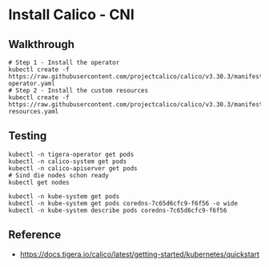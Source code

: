 # Install Calico - CNI 

## Walkthrough 

```
# Step 1 - Install the operator
kubectl create -f https://raw.githubusercontent.com/projectcalico/calico/v3.30.3/manifests/tigera-operator.yaml
# Step 2 - Install the custom resources 
kubectl create -f https://raw.githubusercontent.com/projectcalico/calico/v3.30.3/manifests/custom-resources.yaml
```

## Testing 

```
kubectl -n tigera-operator get pods 
kubectl -n calico-system get pods
kubectl -n calico-apiserver get pods
# Sind die nodes schon ready 
kubectl get nodes

kubectl -n kube-system get pods
kubectl -n kube-system get pods coredns-7c65d6cfc9-f6f56 -o wide
kubectl -n kube-system describe pods coredns-7c65d6cfc9-f6f56
```

## Reference 

  * https://docs.tigera.io/calico/latest/getting-started/kubernetes/quickstart

